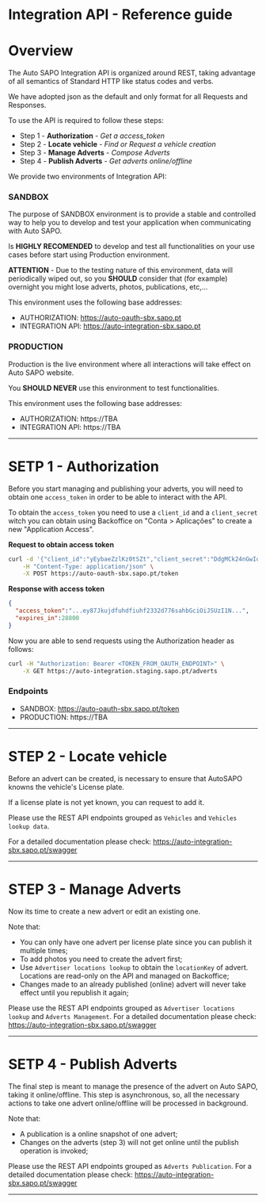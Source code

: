 # Integration API - Reference guide

# Overview

The Auto SAPO Integration API is organized around REST, taking advantage of all semantics of Standard HTTP like status codes and verbs.

We have adopted json as the default and only format for all Requests and Responses.

To use the API is required to follow these steps:
 - Step 1 - **Authorization** - *Get a access_token*
 - Step 2 - **Locate vehicle** - *Find or Request a vehicle creation*
 - Step 3 - **Manage Adverts** - *Compose Adverts*
 - Step 4 - **Publish Adverts** - *Get adverts online/offline*

We provide two environments of Integration API:

### SANDBOX
The purpose of SANDBOX environment is to provide a stable and controlled way to help you to develop and test your application when communicating with Auto SAPO.

Is **HIGHLY RECOMENDED** to develop and test all functionalities on your use cases before start using Production environment. 

**ATTENTION** - Due to the testing nature of this environment, data will periodically wiped out, so you **SHOULD** consider that (for example) overnight you might lose adverts, photos, publications, etc,...

This environment uses the following base addresses:
 - AUTHORIZATION: https://auto-oauth-sbx.sapo.pt
 - INTEGRATION API: https://auto-integration-sbx.sapo.pt

### PRODUCTION
Production is the live environment where all interactions will take effect on Auto SAPO website.

You **SHOULD NEVER** use this environment to test functionalities.

This environment uses the following base addresses:
 - AUTHORIZATION: https://TBA
 - INTEGRATION API: https://TBA

---
# SETP 1 - Authorization

Before you start managing and publishing your adverts, you will need to obtain one `access_token` in order to be able to interact with the API. 

To obtain the `access_token` you need to use a `client_id` and a `client_secret` witch you can obtain using Backoffice on "Conta > Aplicações" to create a new "Application Access".

**Request to obtain access token**
```sh
curl -d '{"client_id":"yEybaeZzlKz0tSZt","client_secret":"DdgMCk24nGwIq1icUvaNxDpL46QWgQge"}' \
	-H "Content-Type: application/json" \
	-X POST https://auto-oauth-sbx.sapo.pt/token
```

**Response with access token**
```json
{
  "access_token":"...ey87Jkujdfuhdfiuhf2332d776sahbGciOiJSUzI1N...",
  "expires_in":28800
}
```

Now you are able to send requests using the Authorization header as follows:
```sh
curl -H "Authorization: Bearer <TOKEN_FROM_OAUTH_ENDPOINT>" \
	-X GET https://auto-integration.staging.sapo.pt/adverts
```


### Endpoints
 - SANDBOX: https://auto-oauth-sbx.sapo.pt/token
 - PRODUCTION: https://TBA
 
 ---
# STEP 2 - Locate vehicle

Before an advert can be created, is necessary to ensure that AutoSAPO knowns the vehicle's License plate.

If a license plate is not yet known, you can request to add it.

Please use the REST API endpoints grouped as `Vehicles` and `Vehicles lookup data`.

For a detailed documentation please check: https://auto-integration-sbx.sapo.pt/swagger

---
# STEP 3 - Manage Adverts

Now its time to create a new advert or edit an existing one.

Note that:
 - You can only have one advert per license plate since you can publish it multiple times;
 - To add photos you need to create the advert first;
 - Use `Advertiser locations lookup` to obtain the `locationKey` of advert. Locations are read-only on the API and managed on Backoffice;
 - Changes made to an already published (online) advert will never take effect until you republish it again;

Please use the REST API endpoints grouped as `Advertiser locations lookup` and `Adverts Management`.
For a detailed documentation please check: https://auto-integration-sbx.sapo.pt/swagger

---
# SETP 4 - Publish Adverts

The final step is meant to manage the presence of the advert on Auto SAPO, taking it online/offline.
This step is asynchronous, so, all the necessary actions to take one advert online/offline will be processed in background.

Note that:
 - A publication is a online snapshot of one advert;
 - Changes on the adverts (step 3) will not get online until the publish operation is invoked;

Please use the REST API endpoints grouped as `Adverts Publication`.
For a detailed documentation please check: https://auto-integration-sbx.sapo.pt/swagger

---